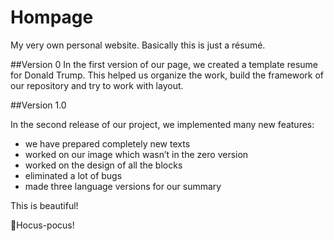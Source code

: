 # Hompage
My very own personal website. Basically this is just a résumé.

##Version 0
In the first version of our page, we created a template resume for Donald Trump. This helped us organize the work, build the framework of our repository and try to work with layout.

##Version 1.0

In the second release of our project, we implemented many new features:
- we have prepared completely new texts
- worked on our image which wasn’t in the zero version
- worked on the design of all the blocks
- eliminated a lot of bugs
- made three language versions for our summary


This is beautiful!

🧙Hocus-pocus!